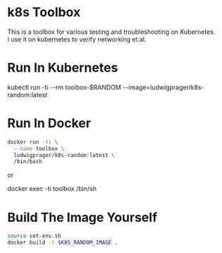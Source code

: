 # k8s Toolbox
This is a toolbox for various testing and troubleshooting on Kubernetes.   
I use it on kubernetes to verify networking et.al.

# Run In Kubernetes
kubectl run -ti --rm toolbox-$RANDOM --image=ludwigprager/k8s-random:latest

# Run In Docker
```bash
docker run -ti \
  --name toolbox \
  ludwigprager/k8s-random:latest \
  /bin/bash
```

or

docker exec -ti toolbox /bin/sh

# Build The Image Yourself
```bash
source set-env.sh
docker build -t $K8S_RANDOM_IMAGE .
```
